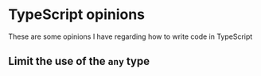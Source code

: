 # TypeScript opinions

These are some opinions I have regarding how to write code in TypeScript

## Limit the use of the `any` type


